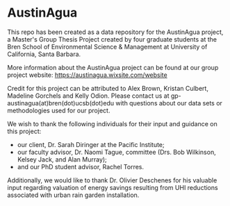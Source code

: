 # AustinAgua
This repo has been created as a data repository for the AustinAgua project, a Master's Group Thesis Project created by four graduate students at the Bren School of Environmental Science & Management at University of California, Santa Barbara. 

More information about the AustinAgua project can be found at our group project website: https://austinagua.wixsite.com/website

Credit for this project can be attributed to Alex Brown, Kristan Culbert, Madeline Gorchels and Kelly Odion. Please contact us at gp-austinagua(at)bren(dot)ucsb(dot)edu with questions about our data sets or methodologies used for our project. 

We wish to thank the following individuals for their input and guidance on this project: 
 - our client, Dr. Sarah Diringer at the Pacific Institute; 
 - our faculty advisor, Dr. Naomi Tague, committee (Drs. Bob Wilkinson, Kelsey Jack, and Alan Murray); 
 - and our PhD student advisor, Rachel Torres. 
 
 Additionally, we would like to thank Dr. Olivier Deschenes for his valuable input regarding valuation of energy savings resulting from UHI reductions associated with urban rain garden installation.  
